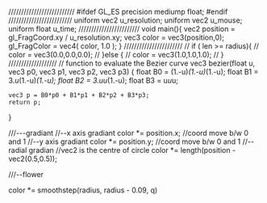 
//////////////////////////
#ifdef GL_ES
precision mediump float;
#endif
/////////////////////////
uniform vec2 u_resolution;
uniform vec2 u_mouse;
uniform float u_time;
////////////////////////
void main(){
vec2 position = gl_FragCoord.xy / u_resolution.xy;
vec3 color = vec3(position,0);
gl_FragColor = vec4( color, 1.0 );
}
///////////////////////
// if ( len >= radius){
// 		color = vec3(0.0,0.0,0.0);
// 	}else {
// 		color = vec3(1.0,1.0,1.0);
// }
///////////////////
// function to evaluate  the Bezier curve
vec3 bezier(float u, vec3 p0, vec3 p1, vec3 p2, vec3 p3)
{
    float B0 = (1.-u)*(1.-u)*(1.-u);
    float B1 = 3.*u*(1.-u)*(1.-u);
    float B2 = 3.*u*u*(1.-u);
    float B3 = u*u*u;
 
    vec3 p = B0*p0 + B1*p1 + B2*p2 + B3*p3;
    return p;
}

///---gradiant
//--x axis gradiant
color *= position.x; //coord move b/w 0 and 1
//--y axis gradiant
color *= position.y; //coord move b/w 0 and 1
//--radial gradian 
//vec2 is the centre of circle
color *= length(position - vec2(0.5,0.5));

///--flower

color *= smoothstep(radius, radius - 0.09, q)